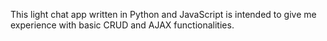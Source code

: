 This light chat app written in Python and JavaScript is intended to give me experience with basic CRUD and AJAX functionalities.
